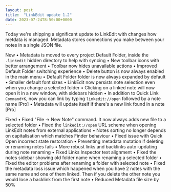 ```yaml
---
layout: post
title:  "LinkEdit update 1.2"
date: 2023-07-24T8:50:00+0000
---
```


Today we're shipping a significant update to LinkEdit with changes how metdata is managed. Metadata stores connections you make between your notes in a single JSON file.

New
• Metadata is moved to every project Default Folder, inside the `.linkedit` hidden directory to help with syncing
• New toolbar icons with better arrangement
• Toolbar now hides unavailable actions 
• Improved Default Folder switching experience
• Delete button is now always enabled in the main menu
• Default Folder folder is now always expanded by default
• Smaller default font sizes
• LinkEdit now persists note selection even when you change a selected folder
• Clicking on a linked note will now open it in a new window, with sidebars hidden
• In addition to Quick Link `Command+K`, now you can link by typing `linkedit://open` followed by a note name [Pro] 
• Metadata will update itself if there's a new link found in a note [Pro]

Fixed
• Fixed "File → New Note" command. It now always adds new file to a selected folder
• Fixed the `linkedit://open` URL scheme when opening LinkEdit notes from external applications
• Notes sorting no longer depends on capitalisation which matches Finder behaviour
• Fixed issue with Quick Open incorrect state restoration
• Preventing metadata mutation if deleting or renaming notes fails
• More robust links and backlinks auto-updating during note renaming
• Fixed Links Inspector text alignment
• Fixed the notes sidebar showing old folder name when renaming a selected folder
• Fixed the editor problems after renaming a folder with selected note
• Fixed the metadata loss issue which happened when you have 2 notes with the same name and one of them linked. Then if you delete the other note you would lose a backlink from the first note
• Reduced Metadata file size by 50%
